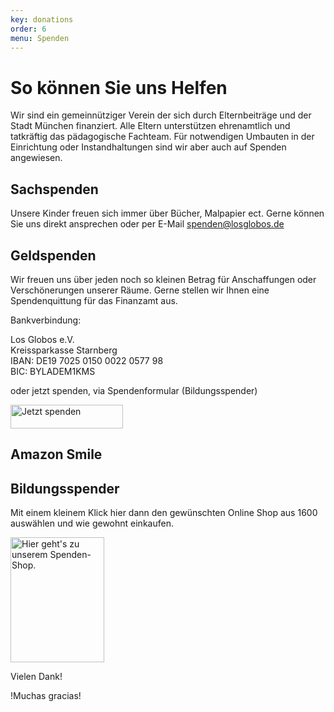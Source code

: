 ```yaml
---
key: donations
order: 6
menu: Spenden
---
```

# So können Sie uns Helfen

Wir sind ein gemeinnütziger Verein der sich durch Elternbeiträge und der Stadt München finanziert.
Alle Eltern unterstützen ehrenamtlich und tatkräftig das pädagogische Fachteam.
Für notwendigen Umbauten in der Einrichtung oder Instandhaltungen sind wir aber auch auf Spenden angewiesen.

## Sachspenden

Unsere Kinder freuen sich immer über Bücher, Malpapier ect.
Gerne können Sie uns direkt ansprechen oder per E-Mail <a href="mailto:spenden@losglobos.de">spenden@losglobos.de</a>

## Geldspenden

Wir freuen uns über jeden noch so kleinen Betrag für Anschaffungen oder Verschönerungen unserer  Räume.
Gerne stellen wir Ihnen eine Spendenquittung für das Finanzamt aus.

Bankverbindung:

Los Globos e.V.  
Kreissparkasse Starnberg  
IBAN: DE19 7025 0150 0022 0577 98  
BIC: BYLADEM1KMS  

oder jetzt spenden, via Spendenformular (Bildungsspender)

<a href="https://www.bildungsspender.de/donation.php?org_id=180469002" target="_blank">
<img src="https://www.bildungsspender.org/extern/images/spenden_gr.png" border="0" alt="Jetzt spenden" title="Jetzt spenden" width="180" height="38" />
</a>


## Amazon Smile

<div id="amznCharityBanner"><script type="text/javascript">(function() {var iFrame = document.createElement('iframe'); iFrame.style.display = 'none'; iFrame.style.border = "none"; iFrame.width = 310; iFrame.height = 256; iFrame.setAttribute && iFrame.setAttribute('scrolling', 'no'); iFrame.setAttribute('frameborder', '0'); setTimeout(function() {var contents = (iFrame.contentWindow) ? iFrame.contentWindow : (iFrame.contentDocument.document) ? iFrame.contentDocument.document : iFrame.contentDocument; contents.document.open(); contents.document.write(decodeURIComponent("%3Cdiv%20id%3D%22amznCharityBannerInner%22%3E%3Ca%20href%3D%22https%3A%2F%2Fsmile.amazon.de%2Fch%2F143-218-90734%22%20target%3D%22_blank%22%3E%3Cdiv%20class%3D%22text%22%20height%3D%22%22%3E%3Cdiv%20class%3D%22support-wrapper%22%3E%3Cdiv%20class%3D%22support%22%20style%3D%22font-size%3A%2025px%3B%20line-height%3A%2028px%3B%20margin-top%3A%2015px%3B%20margin-bottom%3A%200px%3B%22%3EUnterst%C3%BCtzen%20Sie%20%3Cspan%20id%3D%22charity-name%22%20style%3D%22display%3A%20inline-block%3B%22%3ELos%20Globos%20e.V.%2C%3C%2Fspan%3E%3C%2Fdiv%3E%3C%2Fdiv%3E%3Cdiv%20class%3D%22when-shop%22%3Eindem%20Sie%20auf%20%3Cb%3Esmile.amazon.de%3C%2Fb%3E%3C%2Fdiv%3E%3Cdiv%20class%3D%22donates%22%3E%20einkaufen.%3C%2Fdiv%3E%3C%2Fdiv%3E%3C%2Fa%3E%3C%2Fdiv%3E%3Cstyle%3E%23amznCharityBannerInner%7Bbackground-image%3Aurl(https%3A%2F%2Fm.media-amazon.com%2Fimages%2FG%2F03%2Fx-locale%2Fpaladin%2Fcharitycentral%2Fbanner-background-image._CB526390082_.png)%3Bwidth%3A300px%3Bheight%3A250px%3Bposition%3Arelative%7D%23amznCharityBannerInner%20a%7Bdisplay%3Ablock%3Bwidth%3A100%25%3Bheight%3A100%25%3Bposition%3Arelative%3Bcolor%3A%23000%3Btext-decoration%3Anone%7D.text%7Bposition%3Aabsolute%3Btop%3A20px%3Bleft%3A15px%3Bright%3A15px%3Bbottom%3A100px%7D.support-wrapper%7Boverflow%3Ahidden%3Bmax-height%3A86px%7D.support%7Bfont-family%3AArial%2Csans%3Bfont-weight%3A700%3Bline-height%3A28px%3Bfont-size%3A25px%3Bcolor%3A%23333%3Btext-align%3Acenter%3Bmargin%3A0%3Bpadding%3A0%3Bbackground%3A0%200%7D.when-shop%7Bfont-family%3AArial%2Csans%3Bfont-size%3A15px%3Bfont-weight%3A400%3Bline-height%3A15px%3Bcolor%3A%23333%3Btext-align%3Acenter%3Bmargin%3A0%3Bpadding%3A0%3Bbackground%3A0%200%7D.donates%7Bfont-family%3AArial%2Csans%3Bfont-size%3A15px%3Bfont-weight%3A400%3Bline-height%3A21px%3Bcolor%3A%23333%3Btext-align%3Acenter%3Bmargin%3A0%3Bpadding%3A0%3Bbackground%3A0%200%7D%3C%2Fstyle%3E")); contents.document.close(); iFrame.style.display = 'block';}); document.getElementById('amznCharityBanner').appendChild(iFrame); })(); </script></div>

## Bildungsspender

Mit einem kleinem Klick hier dann den gewünschten Online Shop aus 1600 auswählen und wie gewohnt einkaufen.

<a href="https://www.bildungsspender.de/losglobos" target="_blank">
<img
    src="https://www.bildungsspender.org/extern/images/verein_150_200.gif"
    border="0" alt="Hier geht's zu unserem Spenden-Shop."
    title="Hier geht's zu unserem Spenden-Shop."
    width="150" height="200" />
</a>

Vielen Dank!

!Muchas gracias!